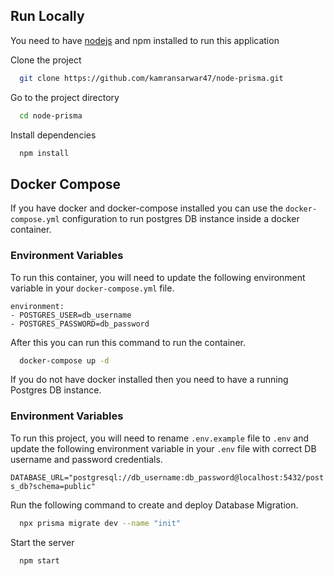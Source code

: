 
## Run Locally

You need to have [nodejs](https://nodejs.org/en/) and npm installed to run this application

Clone the project

```bash
  git clone https://github.com/kamransarwar47/node-prisma.git
```

Go to the project directory

```bash
  cd node-prisma
```

Install dependencies

```bash
  npm install
```

## Docker Compose

If you have docker and docker-compose installed you can use the `docker-compose.yml` configuration to run postgres DB instance inside a docker container.


### Environment Variables

To run this container, you will need to update the following environment variable in your `docker-compose.yml` file.

```
environment:
- POSTGRES_USER=db_username
- POSTGRES_PASSWORD=db_password
```

After this you can run this command to run the container.

```bash
  docker-compose up -d
```

If you do not have docker installed then you need to have a running Postgres DB instance.


### Environment Variables

To run this project, you will need to rename `.env.example` file to `.env` and update the following environment variable in your `.env` file with correct DB username and password credentials.

`DATABASE_URL="postgresql://db_username:db_password@localhost:5432/posts_db?schema=public"`


Run the following command to create and deploy Database Migration.

```bash
  npx prisma migrate dev --name "init" 
```

Start the server

```bash
  npm start
```